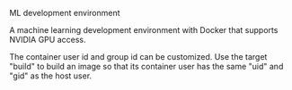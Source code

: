 ML development environment

A machine learning development environment with Docker that supports NVIDIA GPU access.

The container user id and group id can be customized. Use the target "build" to build an image so that its container user has the same "uid" and "gid" as the host user.
